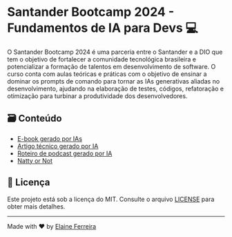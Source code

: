 # Santander Bootcamp 2024 - Fundamentos de IA para Devs 💻

O Santander Bootcamp 2024 é uma parceria entre o Santander e a DIO que tem o objetivo de fortalecer a comunidade tecnológica brasileira e potencializar a formação de talentos em desenvolvimento de software. O curso conta com aulas teóricas e práticas com o objetivo de ensinar a dominar os prompts de comando para tornar as IAs generativas aliadas no desenvolvimento, ajudando na elaboração de testes, códigos, refatoração e otimização para turbinar a produtividade dos desenvolvedores.

## 🗃️ Conteúdo

- [E-book gerado por IAs](ebook-gerado-por-IA/README.md)
- [Artigo técnico gerado por IA](artigo-gerado-por-IA/README.md)
- [Roteiro de podcast gerado por IA](podcast-gerado-por-IA/README.md)
- [Natty or Not](natty-or-not/README.md)

## 📄 Licença

Este projeto está sob a licença do MIT. Consulte o arquivo [LICENSE](/LICENCE) para obter mais detalhes.

---

Made with ❤️ by [Elaine Ferreira](https://github.com/elainefs)
